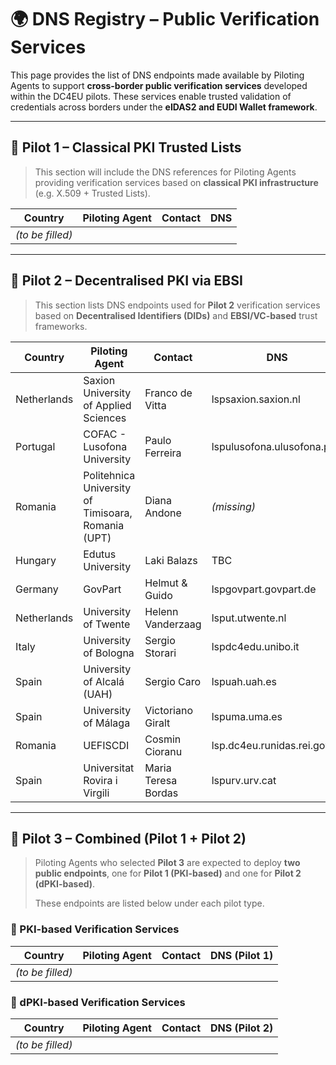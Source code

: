 # 🌍 DNS Registry – Public Verification Services

This page provides the list of DNS endpoints made available by Piloting Agents to support **cross-border public verification services** developed within the DC4EU pilots. These services enable trusted validation of credentials across borders under the **eIDAS2 and EUDI Wallet framework**.

---

## 🧪 Pilot 1 – Classical PKI Trusted Lists

> This section will include the DNS references for Piloting Agents providing verification services based on **classical PKI infrastructure** (e.g. X.509 + Trusted Lists).

| Country      | Piloting Agent                  | Contact                        | DNS                             |
|--------------|----------------------------------|--------------------------------|----------------------------------|
| *(to be filled)* |                                  |                                |                                  |

---

## 🧪 Pilot 2 – Decentralised PKI via EBSI

> This section lists DNS endpoints used for **Pilot 2** verification services based on **Decentralised Identifiers (DIDs)** and **EBSI/VC-based** trust frameworks.

| Country      | Piloting Agent                                           | Contact                          | DNS                               |
|--------------|----------------------------------------------------------|----------------------------------|------------------------------------|
| Netherlands  | Saxion University of Applied Sciences                    | Franco de Vitta                  | lspsaxion.saxion.nl                |
| Portugal     | COFAC - Lusofona University                              | Paulo Ferreira                   | lspulusofona.ulusofona.pt          |
| Romania      | Politehnica University of Timisoara, Romania (UPT)       | Diana Andone                     | *(missing)*                        |
| Hungary      | Edutus University                                        | Laki Balazs                      | TBC                                |
| Germany      | GovPart                                                  | Helmut & Guido                   | lspgovpart.govpart.de              |
| Netherlands  | University of Twente                                     | Helenn Vanderzaag                | lsput.utwente.nl                   |
| Italy        | University of Bologna                                    | Sergio Storari                   | lspdc4edu.unibo.it                 |
| Spain        | University of Alcalá (UAH)                               | Sergio Caro                      | lspuah.uah.es                      |
| Spain        | University of Málaga                                     | Victoriano Giralt                | lspuma.uma.es                      |
| Romania      | UEFISCDI                                                 | Cosmin Cioranu                   | lsp.dc4eu.runidas.rei.gov.ro       |
| Spain        | Universitat Rovira i Virgili                             | Maria Teresa Bordas              | lspurv.urv.cat                     |

---

## 🧪 Pilot 3 – Combined (Pilot 1 + Pilot 2)

> Piloting Agents who selected **Pilot 3** are expected to deploy **two public endpoints**, one for **Pilot 1 (PKI-based)** and one for **Pilot 2 (dPKI-based)**.
>
> These endpoints are listed below under each pilot type.

### 🔐 PKI-based Verification Services

| Country | Piloting Agent     | Contact                   | DNS (Pilot 1)                  |
|---------|--------------------|---------------------------|-------------------------------|
| *(to be filled)* |                    |                           |                               |

### 🪪 dPKI-based Verification Services

| Country | Piloting Agent     | Contact                   | DNS (Pilot 2)                  |
|---------|--------------------|---------------------------|-------------------------------|
| *(to be filled)* |                    |                           |                               |
